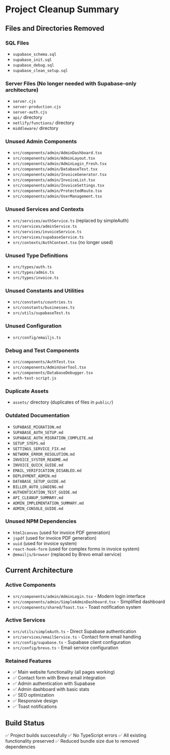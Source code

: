 # Project Cleanup Summary

## Files and Directories Removed

### SQL Files
- `supabase_schema.sql`
- `supabase_init.sql` 
- `supabase_debug.sql`
- `supabase_clean_setup.sql`

### Server Files (No longer needed with Supabase-only architecture)
- `server.cjs`
- `server-production.cjs`
- `server-auth.cjs`
- `api/` directory
- `netlify/functions/` directory
- `middleware/` directory

### Unused Admin Components
- `src/components/admin/AdminDashboard.tsx`
- `src/components/admin/AdminLayout.tsx`
- `src/components/admin/AdminLogin_Fresh.tsx`
- `src/components/admin/DatabaseTest.tsx`
- `src/components/admin/InvoiceGenerator.tsx`
- `src/components/admin/InvoiceList.tsx`
- `src/components/admin/InvoiceSettings.tsx`
- `src/components/admin/ProtectedRoute.tsx`
- `src/components/admin/UserManagement.tsx`

### Unused Services and Contexts
- `src/services/authService.ts` (replaced by simpleAuth)
- `src/services/adminService.ts`
- `src/services/invoiceService.ts`
- `src/services/supabaseService.ts`
- `src/contexts/AuthContext.tsx` (no longer used)

### Unused Type Definitions
- `src/types/auth.ts`
- `src/types/admin.ts`
- `src/types/invoice.ts`

### Unused Constants and Utilities
- `src/constants/countries.ts`
- `src/constants/businesses.ts`
- `src/utils/supabaseTest.ts`

### Unused Configuration
- `src/config/emailjs.ts`

### Debug and Test Components
- `src/components/AuthTest.tsx`
- `src/components/AdminUserTool.tsx`
- `src/components/DatabaseDebugger.tsx`
- `auth-test-script.js`

### Duplicate Assets
- `assets/` directory (duplicates of files in `public/`)

### Outdated Documentation
- `SUPABASE_MIGRATION.md`
- `SUPABASE_AUTH_SETUP.md`
- `SUPABASE_AUTH_MIGRATION_COMPLETE.md`
- `SETUP_STEPS.md`
- `SETTINGS_SERVICE_FIX.md`
- `NETWORK_ERROR_RESOLUTION.md`
- `INVOICE_SYSTEM_README.md`
- `INVOICE_QUICK_GUIDE.md`
- `EMAIL_VERIFICATION_DISABLED.md`
- `DEPLOYMENT_ADMIN.md`
- `DATABASE_SETUP_GUIDE.md`
- `BILLER_AUTO_LOADING.md`
- `AUTHENTICATION_TEST_GUIDE.md`
- `API_CLEANUP_SUMMARY.md`
- `ADMIN_IMPLEMENTATION_SUMMARY.md`
- `ADMIN_CONSOLE_GUIDE.md`

### Unused NPM Dependencies
- `html2canvas` (used for invoice PDF generation)
- `jspdf` (used for invoice PDF generation)
- `uuid` (used for invoice system)
- `react-hook-form` (used for complex forms in invoice system)
- `@emailjs/browser` (replaced by Brevo email service)

## Current Architecture

### Active Components
- `src/components/admin/AdminLogin.tsx` - Modern login interface
- `src/components/admin/SimpleAdminDashboard.tsx` - Simplified dashboard
- `src/components/shared/Toast.tsx` - Toast notification system

### Active Services
- `src/utils/simpleAuth.ts` - Direct Supabase authentication
- `src/services/emailService.ts` - Contact form email handling
- `src/config/supabase.ts` - Supabase client configuration
- `src/config/brevo.ts` - Email service configuration

### Retained Features
- ✅ Main website functionality (all pages working)
- ✅ Contact form with Brevo email integration
- ✅ Admin authentication with Supabase
- ✅ Admin dashboard with basic stats
- ✅ SEO optimization
- ✅ Responsive design
- ✅ Toast notifications

## Build Status
✅ Project builds successfully
✅ No TypeScript errors
✅ All existing functionality preserved
✅ Reduced bundle size due to removed dependencies
